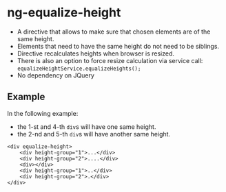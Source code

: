 ng-equalize-height
==============

* A directive that allows to make sure that chosen elements are of the same height.
* Elements that need to have the same height do not need to be siblings.
* Directive recalculates heights when browser is resized.
* There is also an option to force resize calculation via service call: `equalizeHeightService.equalizeHeights();`
* No dependency on JQuery

Example
-------------
In the following example:
* the 1-st and 4-th `div`s will have one same height.
* the 2-nd and 5-th `div`s will have another same height.
```
<div equalize-height>
    <div height-group="1">...</div>
    <div height-group="2">....</div>
    <div></div>
    <div height-group="1">..</div>
    <div height-group="2">.</div>
</div>
```
